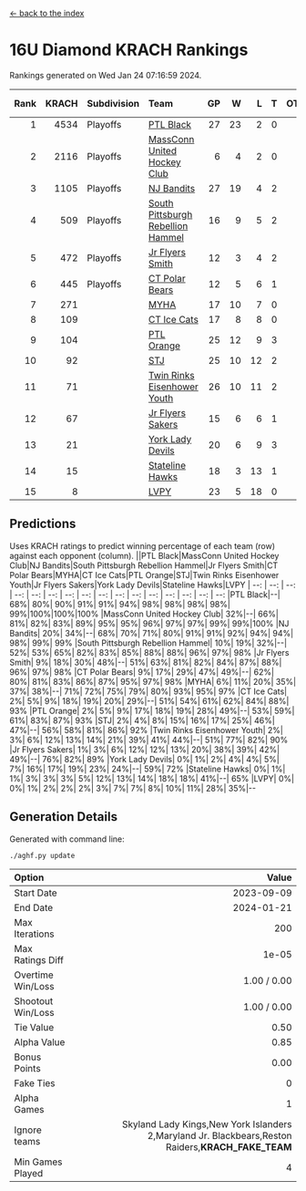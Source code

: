 [<- back to the index](readme.md)
# 16U Diamond KRACH Rankings
Rankings generated on Wed Jan 24 07:16:59 2024.

Rank|KRACH|Subdivision|Team|GP|W|L|T|OTW|OTL|SoS|Exp Wins|Win Diff
---:|---:|:---|:---|---:|---:|---:|---:|---:|---:|---:|---:|---:
1|4534|Playoffs|[PTL Black](https://gamesheetstats.com/seasons/3663/teams/140833/schedule)|27|23|2|0|2|0|432|25.8|-0.0
2|2116|Playoffs|[MassConn United Hockey Club](https://gamesheetstats.com/seasons/3663/teams/140835/schedule)|6|4|2|0|0|0|1643|4.8|-0.0
3|1105|Playoffs|[NJ Bandits](https://gamesheetstats.com/seasons/3663/teams/140836/schedule)|27|19|4|2|0|2|817|20.8|-0.0
4|509|Playoffs|[South Pittsburgh Rebellion Hammel](https://gamesheetstats.com/seasons/3663/teams/140839/schedule)|16|9|5|2|0|0|774|10.8|-0.0
5|472|Playoffs|[Jr Flyers Smith](https://gamesheetstats.com/seasons/3663/teams/140837/schedule)|12|3|4|2|1|2|1462|5.8|-0.0
6|445|Playoffs|[CT Polar Bears](https://gamesheetstats.com/seasons/3663/teams/140834/schedule)|12|5|6|1|0|0|1166|6.3|-0.0
7|271||[MYHA](https://gamesheetstats.com/seasons/3663/teams/140838/schedule)|17|10|7|0|0|0|759|10.9|0.0
8|109||[CT Ice Cats](https://gamesheetstats.com/seasons/3663/teams/140846/schedule)|17|8|8|0|0|1|672|8.9|0.0
9|104||[PTL Orange](https://gamesheetstats.com/seasons/3663/teams/140842/schedule)|25|12|9|3|1|0|192|15.4|0.0
10|92||[STJ](https://gamesheetstats.com/seasons/3663/teams/140841/schedule)|25|10|12|2|0|1|1044|11.9|0.0
11|71||[Twin Rinks Eisenhower Youth](https://gamesheetstats.com/seasons/3663/teams/140847/schedule)|26|10|11|2|3|0|141|14.9|0.0
12|67||[Jr Flyers Sakers](https://gamesheetstats.com/seasons/3663/teams/140843/schedule)|15|6|6|1|2|0|119|9.4|0.0
13|21||[York Lady Devils](https://gamesheetstats.com/seasons/3663/teams/140845/schedule)|20|6|9|3|0|2|287|8.4|0.0
14|15||[Stateline Hawks](https://gamesheetstats.com/seasons/3663/teams/140840/schedule)|18|3|13|1|0|1|916|4.4|0.0
15|8||[LVPY](https://gamesheetstats.com/seasons/3663/teams/140844/schedule)|23|5|18|0|0|0|508|5.9|0.0

## Predictions
Uses KRACH ratings to predict winning percentage of each team (row) against each opponent (column).
||PTL Black|MassConn United Hockey Club|NJ Bandits|South Pittsburgh Rebellion Hammel|Jr Flyers Smith|CT Polar Bears|MYHA|CT Ice Cats|PTL Orange|STJ|Twin Rinks Eisenhower Youth|Jr Flyers Sakers|York Lady Devils|Stateline Hawks|LVPY
| --: | --: | --: | --: | --: | --: | --: | --: | --: | --: | --: | --: | --: | --: | --: | --: 
|PTL Black|--| 68%| 80%| 90%| 91%| 91%| 94%| 98%| 98%| 98%| 98%| 99%|100%|100%|100%
|MassConn United Hockey Club| 32%|--| 66%| 81%| 82%| 83%| 89%| 95%| 95%| 96%| 97%| 97%| 99%| 99%|100%
|NJ Bandits| 20%| 34%|--| 68%| 70%| 71%| 80%| 91%| 91%| 92%| 94%| 94%| 98%| 99%| 99%
|South Pittsburgh Rebellion Hammel| 10%| 19%| 32%|--| 52%| 53%| 65%| 82%| 83%| 85%| 88%| 88%| 96%| 97%| 98%
|Jr Flyers Smith|  9%| 18%| 30%| 48%|--| 51%| 63%| 81%| 82%| 84%| 87%| 88%| 96%| 97%| 98%
|CT Polar Bears|  9%| 17%| 29%| 47%| 49%|--| 62%| 80%| 81%| 83%| 86%| 87%| 95%| 97%| 98%
|MYHA|  6%| 11%| 20%| 35%| 37%| 38%|--| 71%| 72%| 75%| 79%| 80%| 93%| 95%| 97%
|CT Ice Cats|  2%|  5%|  9%| 18%| 19%| 20%| 29%|--| 51%| 54%| 61%| 62%| 84%| 88%| 93%
|PTL Orange|  2%|  5%|  9%| 17%| 18%| 19%| 28%| 49%|--| 53%| 59%| 61%| 83%| 87%| 93%
|STJ|  2%|  4%|  8%| 15%| 16%| 17%| 25%| 46%| 47%|--| 56%| 58%| 81%| 86%| 92%
|Twin Rinks Eisenhower Youth|  2%|  3%|  6%| 12%| 13%| 14%| 21%| 39%| 41%| 44%|--| 51%| 77%| 82%| 90%
|Jr Flyers Sakers|  1%|  3%|  6%| 12%| 12%| 13%| 20%| 38%| 39%| 42%| 49%|--| 76%| 82%| 89%
|York Lady Devils|  0%|  1%|  2%|  4%|  4%|  5%|  7%| 16%| 17%| 19%| 23%| 24%|--| 59%| 72%
|Stateline Hawks|  0%|  1%|  1%|  3%|  3%|  3%|  5%| 12%| 13%| 14%| 18%| 18%| 41%|--| 65%
|LVPY|  0%|  0%|  1%|  2%|  2%|  2%|  3%|  7%|  7%|  8%| 10%| 11%| 28%| 35%|--

## Generation Details

Generated with command line:
```
./aghf.py update
```

| Option | Value |
| :----- | ----: |
| Start Date | 2023-09-09 |
| End Date | 2024-01-21 |
| Max Iterations | 200 |
| Max Ratings Diff | 1e-05 |
| Overtime Win/Loss | 1.00 / 0.00 |
| Shootout Win/Loss | 1.00 / 0.00 |
| Tie Value | 0.50 |
| Alpha Value | 0.85 |
| Bonus Points | 0.00 |
| Fake Ties | 0 |
| Alpha Games | 1 |
| Ignore teams | Skyland Lady Kings,New York Islanders 2,Maryland Jr. Blackbears,Reston Raiders,__KRACH_FAKE_TEAM__ |
| Min Games Played | 4 |

